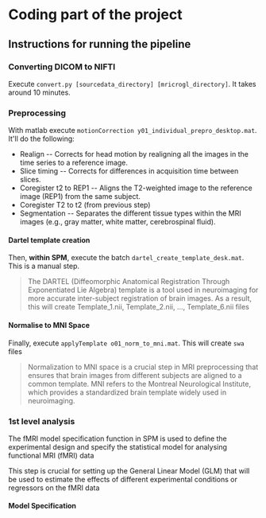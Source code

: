 # Coding part of the project

## Instructions for running the pipeline

### Converting DICOM to NIFTI

Execute `convert.py [sourcedata_directory] [mricrogl_directory]`. It takes around 10 minutes.

### Preprocessing

With matlab execute `motionCorrection y01_individual_prepro_desktop.mat`. It'll do the following:

* Realign -- Corrects for head motion by realigning all the images in the time series to a reference image.
* Slice timing -- Corrects for differences in acquisition time between slices.
* Coregister t2 to REP1 -- Aligns the T2-weighted image to the reference image (REP1) from the same subject.
* Coregister T2 to t2 (from previous step)
* Segmentation -- Separates the different tissue types within the MRI images (e.g., gray matter, white matter, cerebrospinal fluid).

#### Dartel template creation

Then, **within SPM**, execute the batch `dartel_create_template_desk.mat`. This is a manual step.

> The DARTEL (Diffeomorphic Anatomical Registration Through Exponentiated Lie Algebra) template is a tool used in neuroimaging for more accurate inter-subject registration of brain images. As a result, this will create Template_1.nii, Template_2.nii, ..., Template_6.nii files

#### Normalise to MNI Space

Finally, execute `applyTemplate o01_norm_to_mni.mat`. This will create `swa` files

> Normalization to MNI space is a crucial step in MRI preprocessing that ensures that brain images from different subjects are aligned to a common template. MNI refers to the Montreal Neurological Institute, which provides a standardized brain template widely used in neuroimaging.

### 1st level analysis

The fMRI model specification function in SPM is used to define the experimental design and specify the statistical model for analysing functional MRI (fMRI) data

This step is crucial for setting up the General Linear Model (GLM) that will be used to estimate the effects of different experimental conditions or regressors on the fMRI data

#### Model Specification


